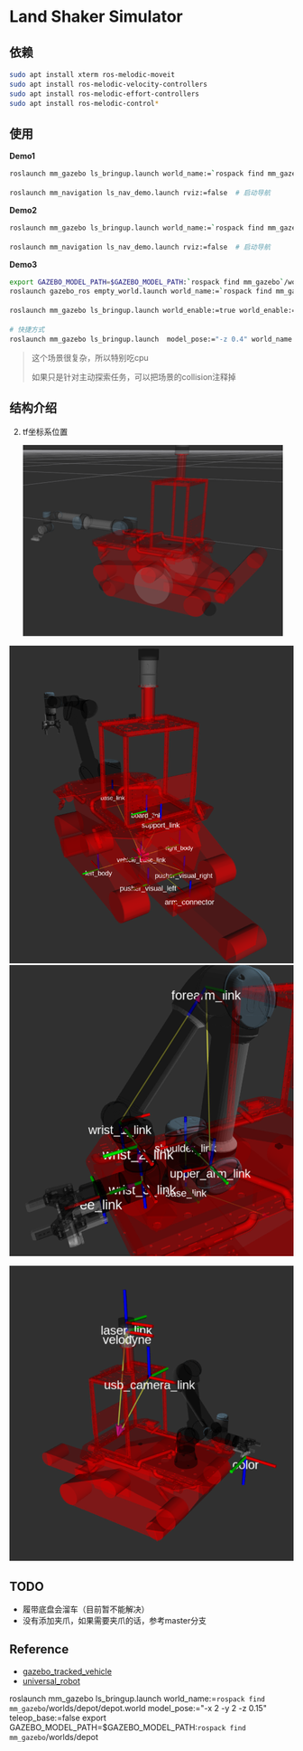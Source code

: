 # Land Shaker Simulator

## 依赖

```bash
sudo apt install xterm ros-melodic-moveit 
sudo apt install ros-melodic-velocity-controllers
sudo apt install ros-melodic-effort-controllers
sudo apt install ros-melodic-control*
```

## 使用

**Demo1**

```bash
roslaunch mm_gazebo ls_bringup.launch world_name:=`rospack find mm_gazebo`/worlds/small_maze/smaze2d.world  model_pose:="-x 2 -y 2 -z 0.15" teleop_base:=false  # 仿真启动机器人

roslaunch mm_navigation ls_nav_demo.launch rviz:=false	# 启动导航
```

**Demo2**

```bash
roslaunch mm_gazebo ls_bringup.launch world_name:=`rospack find mm_gazebo`/worlds/square_hall.world  model_pose:="-x 0 -y -6 -z 0.15" teleop_base:=false    #仿真启动机器人 

roslaunch mm_navigation ls_nav_demo.launch rviz:=false	# 启动导航
```

**Demo3**

```bash
export GAZEBO_MODEL_PATH=$GAZEBO_MODEL_PATH:`rospack find mm_gazebo`/worlds/destruction_scenarios
roslaunch gazebo_ros empty_world.launch world_name:=`rospack find mm_gazebo`/worlds/destruction_scenarios/garage_easy.world
    
roslaunch mm_gazebo ls_bringup.launch world_enable:=true world_enable:=false  model_pose:="-z 0.2"
    
# 快捷方式
roslaunch mm_gazebo ls_bringup.launch  model_pose:="-z 0.4" world_name:=`rospack find mm_gazebo`/worlds/destruction_scenarios/garage_easy.world
```

> 这个场景很复杂，所以特别吃cpu
>
> 如果只是针对主动探索任务，可以把场景的collision注释掉

## 结构介绍

2. tf坐标系位置

   ![image-20220501194528097](./doc/img/image-20220501194528097.png)

<img src="doc/img/image-20220122150438773.png" alt="image-20220122150438773" style="zoom: 80%;" />

<img src="doc/img/image-20220122152608395.png" alt="image-20220122152608395" style="zoom: 80%;" />

![image-20220122153743591](doc/img/image-20220122153743591.png)

## TODO

- 履带底盘会溜车（目前暂不能解决）
- 没有添加夹爪，如果需要夹爪的话，参考master分支

## Reference

- [gazebo_tracked_vehicle](https://git.nrs-lab.com/liyuxiang19D/gazebo_tracked_vehicle) 
- [universal_robot](https://github.com/ros-industrial/universal_robot)



roslaunch mm_gazebo ls_bringup.launch world_name:=`rospack find mm_gazebo`/worlds/depot/depot.world  model_pose:="-x 2 -y 2 -z 0.15" teleop_base:=false 
export GAZEBO_MODEL_PATH=$GAZEBO_MODEL_PATH:`rospack find mm_gazebo`/worlds/depot
